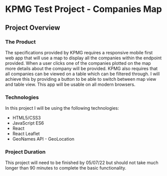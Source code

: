 <h1>KPMG Test Project - Companies Map</h1>

<h2>Project Overview</h2>

<h3>The Product</h3>

<p>The specifications provided by KPMG requires a responsive mobile first web app that will use a map to display all the companies within the endpoint provided. When a user clicks one of the companies plotted on the map more details about the company will be provided. KPMG also requires that all companies can be viewed on a table which can be filtered through. I will achieve this by providing a button to be able to switch between map view and table view. This app will be usable on all modern browsers.</p>

<h3>Technologies</h3>

<p>In this project I will be using the following technologies:</p>
<ul>
    <li>HTML5/CSS3</li>
    <li>JavaScript ES6</li>
    <li>React</li>
    <li>React Leaflet</li>
    <li>GeoNames API - GeoLocation</li>
</ul>

<h3>Project Duration</h3>

<p>This project will need to be finished by 05/07/22 but should not take much longer than 90 minutes to complete the basic functionality.</p>